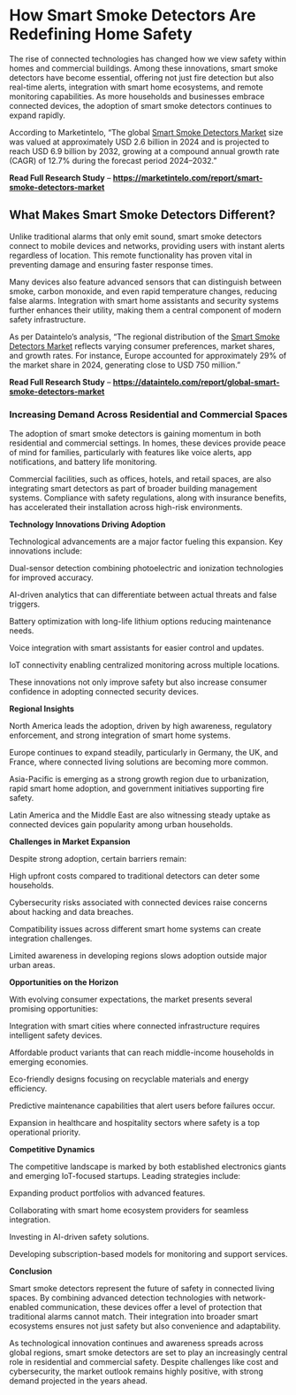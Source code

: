 # How Smart Smoke Detectors Are Redefining Home Safety

The rise of connected technologies has changed how we view safety within homes and commercial buildings. Among these innovations, smart smoke detectors have become essential, offering not just fire detection but also real-time alerts, integration with smart home ecosystems, and remote monitoring capabilities. As more households and businesses embrace connected devices, the adoption of smart smoke detectors continues to expand rapidly.

According to Marketintelo, “The global [Smart Smoke Detectors Market](https://marketintelo.com/report/smart-smoke-detectors-market) size was valued at approximately USD 2.6 billion in 2024 and is projected to reach USD 6.9 billion by 2032, growing at a compound annual growth rate (CAGR) of 12.7% during the forecast period 2024–2032.”

**Read Full Research Study** – **https://marketintelo.com/report/smart-smoke-detectors-market**

## What Makes Smart Smoke Detectors Different?

Unlike traditional alarms that only emit sound, smart smoke detectors connect to mobile devices and networks, providing users with instant alerts regardless of location. This remote functionality has proven vital in preventing damage and ensuring faster response times.

Many devices also feature advanced sensors that can distinguish between smoke, carbon monoxide, and even rapid temperature changes, reducing false alarms. Integration with smart home assistants and security systems further enhances their utility, making them a central component of modern safety infrastructure.

As per Dataintelo’s analysis, “The regional distribution of the [Smart Smoke Detectors Market](https://dataintelo.com/report/global-smart-smoke-detectors-market) reflects varying consumer preferences, market shares, and growth rates. For instance, Europe accounted for approximately 29% of the market share in 2024, generating close to USD 750 million.”

**Read Full Research Study** – **https://dataintelo.com/report/global-smart-smoke-detectors-market**

### Increasing Demand Across Residential and Commercial Spaces

The adoption of smart smoke detectors is gaining momentum in both residential and commercial settings. In homes, these devices provide peace of mind for families, particularly with features like voice alerts, app notifications, and battery life monitoring.

Commercial facilities, such as offices, hotels, and retail spaces, are also integrating smart detectors as part of broader building management systems. Compliance with safety regulations, along with insurance benefits, has accelerated their installation across high-risk environments.

**Technology Innovations Driving Adoption**

Technological advancements are a major factor fueling this expansion. Key innovations include:

Dual-sensor detection combining photoelectric and ionization technologies for improved accuracy.

AI-driven analytics that can differentiate between actual threats and false triggers.

Battery optimization with long-life lithium options reducing maintenance needs.

Voice integration with smart assistants for easier control and updates.

IoT connectivity enabling centralized monitoring across multiple locations.

These innovations not only improve safety but also increase consumer confidence in adopting connected security devices.

**Regional Insights**

North America leads the adoption, driven by high awareness, regulatory enforcement, and strong integration of smart home systems.

Europe continues to expand steadily, particularly in Germany, the UK, and France, where connected living solutions are becoming more common.

Asia-Pacific is emerging as a strong growth region due to urbanization, rapid smart home adoption, and government initiatives supporting fire safety.

Latin America and the Middle East are also witnessing steady uptake as connected devices gain popularity among urban households.

**Challenges in Market Expansion**

Despite strong adoption, certain barriers remain:

High upfront costs compared to traditional detectors can deter some households.

Cybersecurity risks associated with connected devices raise concerns about hacking and data breaches.

Compatibility issues across different smart home systems can create integration challenges.

Limited awareness in developing regions slows adoption outside major urban areas.

**Opportunities on the Horizon**

With evolving consumer expectations, the market presents several promising opportunities:

Integration with smart cities where connected infrastructure requires intelligent safety devices.

Affordable product variants that can reach middle-income households in emerging economies.

Eco-friendly designs focusing on recyclable materials and energy efficiency.

Predictive maintenance capabilities that alert users before failures occur.

Expansion in healthcare and hospitality sectors where safety is a top operational priority.

**Competitive Dynamics**

The competitive landscape is marked by both established electronics giants and emerging IoT-focused startups. Leading strategies include:

Expanding product portfolios with advanced features.

Collaborating with smart home ecosystem providers for seamless integration.

Investing in AI-driven safety solutions.

Developing subscription-based models for monitoring and support services.

**Conclusion**

Smart smoke detectors represent the future of safety in connected living spaces. By combining advanced detection technologies with network-enabled communication, these devices offer a level of protection that traditional alarms cannot match. Their integration into broader smart ecosystems ensures not just safety but also convenience and adaptability.

As technological innovation continues and awareness spreads across global regions, smart smoke detectors are set to play an increasingly central role in residential and commercial safety. Despite challenges like cost and cybersecurity, the market outlook remains highly positive, with strong demand projected in the years ahead.
